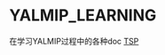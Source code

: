 # YALMIP_LEARNING
在学习YALMIP过程中的各种doc
[TSP](https://github.com/C-Joey/YALMIP_LEARNING/blob/master/TSP_problem.ipynb)
